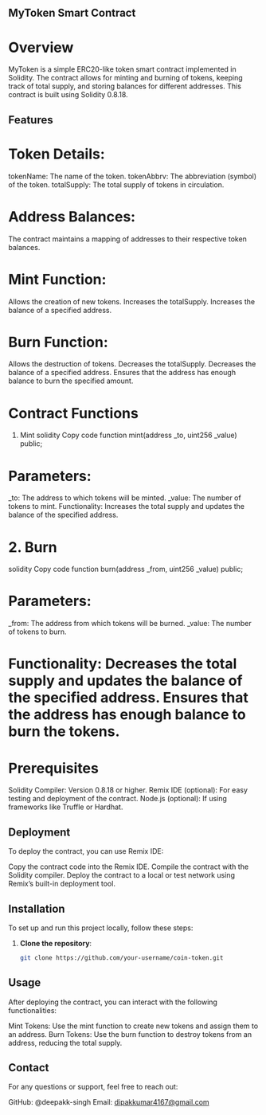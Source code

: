 ## MyToken Smart Contract
# Overview
MyToken is a simple ERC20-like token smart contract implemented in Solidity. The contract allows for minting and burning of tokens, keeping track of total supply, and storing balances for different addresses. This contract is built using Solidity 0.8.18.

## Features
# Token Details:

tokenName: The name of the token.
tokenAbbrv: The abbreviation (symbol) of the token.
totalSupply: The total supply of tokens in circulation.
# Address Balances:

The contract maintains a mapping of addresses to their respective token balances.
# Mint Function:

Allows the creation of new tokens.
Increases the totalSupply.
Increases the balance of a specified address.
# Burn Function:

Allows the destruction of tokens.
Decreases the totalSupply.
Decreases the balance of a specified address.
Ensures that the address has enough balance to burn the specified amount.


# Contract Functions
1. Mint
solidity
Copy code
function mint(address _to, uint256 _value) public;


# Parameters:
_to: The address to which tokens will be minted.
_value: The number of tokens to mint.
Functionality: Increases the total supply and updates the balance of the specified address.


# 2. Burn
solidity
Copy code
function burn(address _from, uint256 _value) public;


# Parameters:
_from: The address from which tokens will be burned.
_value: The number of tokens to burn.


# Functionality: Decreases the total supply and updates the balance of the specified address. Ensures that the address has enough balance to burn the tokens.
# Prerequisites
Solidity Compiler: Version 0.8.18 or higher.
Remix IDE (optional): For easy testing and deployment of the contract.
Node.js (optional): If using frameworks like Truffle or Hardhat.


## Deployment
To deploy the contract, you can use Remix IDE:

Copy the contract code into the Remix IDE.
Compile the contract with the Solidity compiler.
Deploy the contract to a local or test network using Remix’s built-in deployment tool.


## Installation

To set up and run this project locally, follow these steps:

1. **Clone the repository**:
   ```bash
   git clone https://github.com/your-username/coin-token.git
## Usage
After deploying the contract, you can interact with the following functionalities:

Mint Tokens: Use the mint function to create new tokens and assign them to an address.
Burn Tokens: Use the burn function to destroy tokens from an address, reducing the total supply.



## Contact
For any questions or support, feel free to reach out:

GitHub: @deepakk-singh
Email: dipakkumar4167@gmail.com

